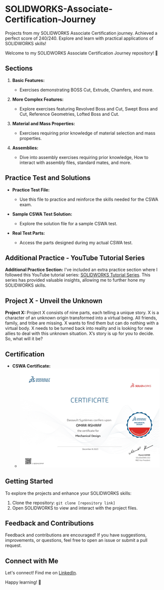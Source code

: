 # SOLIDWORKS-Associate-Certification-Journey
Projects from my SOLIDWORKS Associate Certification journey. Achieved a perfect score of 240/240. Explore and learn with practical applications of SOLIDWORKS skills!

Welcome to my SOLIDWORKS Associate Certification Journey repository! 🚀

## Sections

1. **Basic Features:**
   - Exercises demonstrating BOSS Cut, Extrude, Chamfers, and more.

2. **More Complex Features:**
   - Explore exercises featuring Revolved Boss and Cut, Swept Boss and Cut, Reference Geometries, Lofted Boss and Cut.

3. **Material and Mass Properties:**
   - Exercises requiring prior knowledge of material selection and mass properties.

4. **Assemblies:**
   - Dive into assembly exercises requiring prior knowledge, How to interact with assembly files, standard mates, and more.

## Practice Test and Solutions

- **Practice Test File:**
  - Use this file to practice and reinforce the skills needed for the CSWA exam.

- **Sample CSWA Test Solution:**
  - Explore the solution file for a sample CSWA test.

- **Real Test Parts:**
  - Access the parts designed during my actual CSWA test.
 
## Additional Practice - YouTube Tutorial Series

**Additional Practice Section:**
I've included an extra practice section where I followed this YouTube tutorial series: [SOLIDWORKS Tutorial Series](https://www.youtube.com/watch?v=rIBpZ0DeO8Y&list=PLsAtyy3nOx4_uHiP7tiBm5-M3hFjT5V6X&pp=iAQB). This series has provided valuable insights, allowing me to further hone my SOLIDWORKS skills.
 
## Project X - Unveil the Unknown

**Project X:**
Project X consists of nine parts, each telling a unique story. 
X is a character of an unknown origin transformed into a virtual being. All friends, family, and tribe are missing. X wants to find them but can do nothing with a virtual body. X needs to be turned back into reality and is looking for new allies to deal with this unknown situation. X’s story is up for you to decide. So, what will it be?

## Certification

- **CSWA Certificate:**
  - ![SOLIDWORKS Certificate](Certificate_C-BJSD4U3MYP_page-0001.jpg)

## Getting Started

To explore the projects and enhance your SOLIDWORKS skills:

1. Clone the repository: `git clone [repository link]`
2. Open SOLIDWORKS to view and interact with the project files.

## Feedback and Contributions

Feedback and contributions are encouraged! If you have suggestions, improvements, or questions, feel free to open an issue or submit a pull request.

## Connect with Me

Let's connect! Find me on [LinkedIn](https://www.linkedin.com/in/omar-elkreamy?utm_source=share&utm_campaign=share_via&utm_content=profile&utm_medium=ios_app).

Happy learning! 🚀

